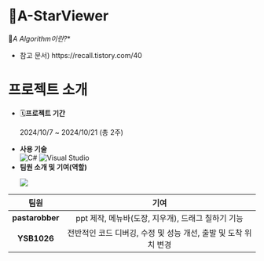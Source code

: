 # 🌟A-StarViewer



📌**A* Algorithm이란?**
- <p> 참고 문서) https://recall.tistory.com/40


# 프로젝트 소개
- 🗓️**프로젝트 기간**
  <p> 2024/10/7 ~ 2024/10/21 (총 2주) </p>
- **사용 기술**
  <br> ![C#](https://img.shields.io/badge/-C%23-239120?style=flat-square&logo=csharp&logoColor=white)
  ![Visual Studio](https://img.shields.io/badge/-Visual%20Studio-5C2D91?style=flat-square&logo=visual-studio&logoColor=white)
- **팀원 소개 및 기여(역할)**
  <p>
  <a href="https://github.com/YSB1026/pastarobber/graphs/contributors">
  <img src="https://contrib.rocks/image?repo=pastarobber/Maze" style="zoom: 100%;"/>
</a>

|    팀원    |                      기여                       |
| :--------: | :---------------------------------------------: |
| **pastarobber** |    ppt 제작, 메뉴바(도장, 지우개), 드래그 칠하기 기능  |
| **YSB1026** | 전반적인 코드 디버깅, 수정 및 성능 개선, 출발 및 도착 위치 변경  |
</p>

